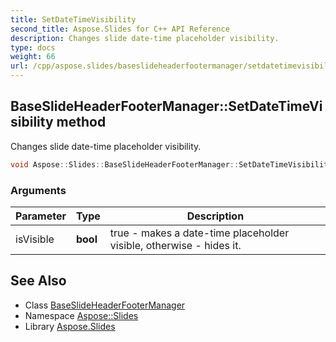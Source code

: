 ```yaml
---
title: SetDateTimeVisibility
second_title: Aspose.Slides for C++ API Reference
description: Changes slide date-time placeholder visibility.
type: docs
weight: 66
url: /cpp/aspose.slides/baseslideheaderfootermanager/setdatetimevisibility/
---
```

## BaseSlideHeaderFooterManager::SetDateTimeVisibility method


Changes slide date-time placeholder visibility.

```cpp
void Aspose::Slides::BaseSlideHeaderFooterManager::SetDateTimeVisibility(bool isVisible) override
```


### Arguments

| Parameter | Type | Description |
| --- | --- | --- |
| isVisible | **bool** | true - makes a date-time placeholder visible, otherwise - hides it. |

## See Also

* Class [BaseSlideHeaderFooterManager](../)
* Namespace [Aspose::Slides](../../)
* Library [Aspose.Slides](../../../)
